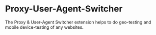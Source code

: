# Proxy-User-Agent-Switcher
The Proxy &amp; User-Agent Switcher extension helps to do geo-testing and mobile device-testing of any websites.
